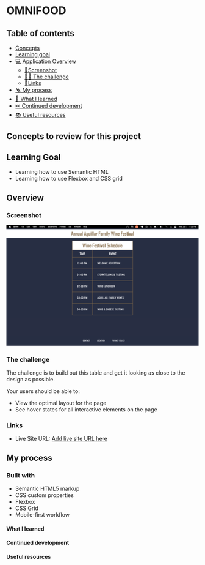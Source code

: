 # OMNIFOOD

## Table of contents

- [Concepts](#concepts-to-review-for-this-project)
- [Learning goal](#learning-goal)
- [💻 Application Overview](#overview)
  - [📸Screenshot](#screenshot)
  - [🥷🏽 The challenge](#the-challenge)
  - [🔗Links](#links)
- [🪜 My process](#my-process)
- [📕 What I learned](#what-i-learned)
- [⏭️ Continued development](#continued-development)
- [📚 Useful resources](#useful-resources)

## Concepts to review for this project

## Learning Goal

- Learning how to use Semantic HTML
- Learning how to use Flexbox and CSS grid

## Overview

### Screenshot

![Design preview for OMNIFOOD](/projects/01-HTML-CSS/02-wine-festival-schedule/wine-schedule.png)

### The challenge

The challenge is to build out this table and get it looking as close to the design as possible.

Your users should be able to:

- View the optimal layout for the page
- See hover states for all interactive elements on the page

### Links

- Live Site URL: [Add live site URL here](https://your-live-site-url.com)

## My process

### Built with

- Semantic HTML5 markup
- CSS custom properties
- Flexbox
- CSS Grid
- Mobile-first workflow

#### What I learned

#### Continued development

#### Useful resources
